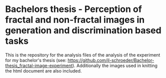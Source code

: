 # Bachelors thesis - Perception of fractal and non-fractal images in generation and discrimination based tasks
This is the repository for the analysis files of the analysis of the experiment for my bachelor's thesis (see: https://github.com/jl-schroeder/Bachelor-thesis_fractal-image-experiment). Additionally the images used in knitting the html document are also included.
